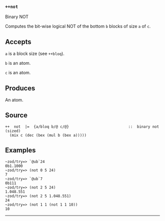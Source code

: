 ### `++not`

Binary NOT

Computes the bit-wise logical NOT of the bottom `b` blocks of size `a`
of `c`.

Accepts
-------

`a` is a block size (see `++bloq`).

`b` is an atom.

`c` is an atom.

Produces
--------

An atom. 

Source
------

    ++  not  |=  {a/bloq b/@ c/@}                           ::  binary not (sized)
      (mix c (dec (bex (mul b (bex a)))))


Examples
--------

    ~zod/try=> `@ub`24
    0b1.1000
    ~zod/try=> (not 0 5 24)
    7
    ~zod/try=> `@ub`7
    0b111
    ~zod/try=> (not 2 5 24)
    1.048.551
    ~zod/try=> (not 2 5 1.048.551)
    24
    ~zod/try=> (not 1 1 (not 1 1 10))
    10



***
